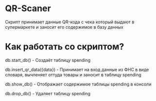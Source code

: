 # QR-Scaner
Скрипт принимает данные QR-кода с чека который выдают в супермаркете и заносит его содержимое в базу данных

# Как работать со скриптом?
db.start_db() - Создаёт таблицу spending

db.insert_qr_data({data}) - Принимает на вход данные из ФНС в виде словаря, вычленяет оттуда товары и заносит в таблицу spending

db.show_db() - Отображает содержимое таблицы spending в консоли

db.drop_db() - Удаляет таблицу spending
